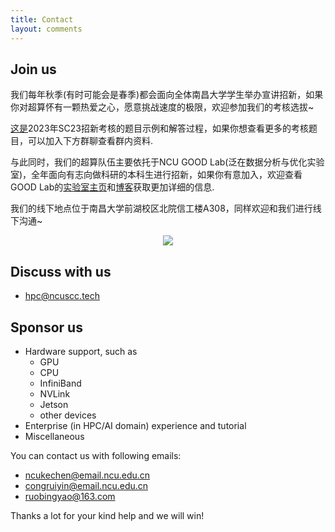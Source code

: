 ```yaml
---
title: Contact
layout: comments
---
```


## Join us
我们每年秋季(有时可能会是春季)都会面向全体南昌大学学生举办宣讲招新，如果你对超算怀有一颗热爱之心，愿意挑战速度的极限，欢迎参加我们的考核选拔~

[这是](https://github.com/JerryYin777/SC23-Supercomputing-Competition-Nanchang-University-Participant-Selection-Test/blob/master/SC23%E8%B6%85%E7%AE%97%E7%AB%9E%E8%B5%9B%E5%8D%97%E6%98%8C%E5%A4%A7%E5%AD%A6%E5%8F%82%E8%B5%9B%E9%98%9F%E5%91%98%E9%80%89%E6%8B%94%E8%AF%95%E9%A2%98%EF%BC%88Final%EF%BC%89.pdf)2023年SC23招新考核的题目示例和解答过程，如果你想查看更多的考核题目，可以加入下方群聊查看群内资料.

与此同时，我们的超算队伍主要依托于NCU GOOD Lab(泛在数据分析与优化实验室)，全年面向有志向做科研的本科生进行招新，如果你有意加入，欢迎查看GOOD Lab的[实验室主页](https://good.ncu.edu.cn/)和[博客](https://good.ncu.edu.cn/LabBlogs)获取更加详细的信息.

我们的线下地点位于南昌大学前湖校区北院信工楼A308，同样欢迎和我们进行线下沟通~

<div align=center><img src="https://cdnjson.com/images/2023/03/31/SC23_join.png"></div>



## Discuss with us

- [hpc@ncuscc.tech](mailto:congruiyin@ncuscc.tech)

## Sponsor us

- Hardware support, such as
  - GPU
  - CPU
  - InfiniBand
  - NVLink
  - Jetson
  - other devices
- Enterprise (in HPC/AI domain) experience and tutorial
- Miscellaneous

You can contact us with following emails:
- [ncukechen@email.ncu.edu.cn](mailto:ncukechen@email.ncu.edu.cn)
- [congruiyin@email.ncu.edu.cn](mailto:congruiyin@email.ncu.edu.cn)
- [ruobingyao@163.com](mailto:ruobingyao@163.com)

Thanks a lot for your kind help and we will win!
